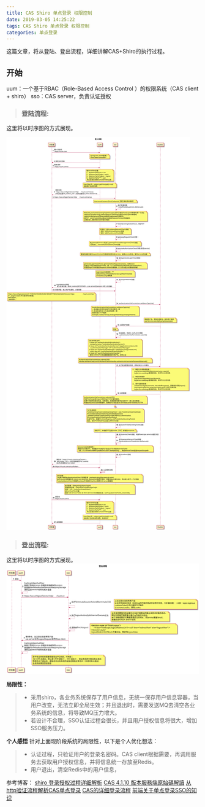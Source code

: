 ```yaml
---
title: CAS Shiro 单点登录 权限控制
date: 2019-03-05 14:25:22
tags: CAS Shiro 单点登录 权限控制
categories: 单点登录
---
```

这篇文章，将从登陆、登出流程，详细讲解CAS+Shiro的执行过程。
## 开始
uum：一个基于RBAC（Role-Based Access Control ）的权限系统（CAS client + shiro）
sso：CAS server，负责认证授权

> ### 登陆流程:

这里将以时序图的方式展现。

<!--more-->
![cas-login](cas-sso/cas-login.svg)

> ### 登出流程:

这里将以时序图的方式展现。
![cas-login](cas-sso/cas-logout.svg)

**局限性：**
>  * 采用shiro，各业务系统保存了用户信息，无统一保存用户信息容器，当用户改变，无法立即全局生效；并且退出时，需要发送MQ去清空各业务系统的信息，将导致MQ压力增大。
>  * 若设计不合理，SSO认证过程会很长，并且用户授权信息将很大，增加SSO服务压力。

**个人感悟**
针对上面现阶段系统的局限性，以下是个人优化想法：
>  * 认证过程，只验证用户的登录名密码。CAS client根据需要，再调用服务去获取用户授权信息，并将信息统一存放至Redis。
>  * 用户退出，清空Redis中的用户信息，

参考博客：
[shiro 登录授权过程详细解析](https://my.oschina.net/u/2415799/blog/865526)
[CAS 4.1.10 版本服務端原始碼解讀](https://www.codetw.com/lyxepf.html)
[从http验证流程解析CAS单点登录](https://www.jianshu.com/p/5ef9407c71af)
[CAS的详细登录流程](https://blog.csdn.net/qq_34246546/article/details/79493208)
[前端关于单点登录SSO的知识](https://juejin.im/post/5b8116afe51d4538d23db11e)
<!--more-->